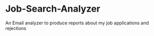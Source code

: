 # Job-Search-Analyzer
An Email analyzer to produce reports about my job applications and rejections
